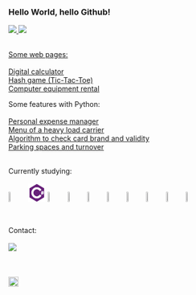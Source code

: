 <h3>Hello World, hello Github!</h3>

<div>
<a href="https://github.com/LacerdaKris">
<img height="180em" src="https://github-readme-stats.vercel.app/api/top-langs/?username=LacerdaKris&layout=compact&langs_count=7&theme=dracula"/>
<img height="180em" src="https://github-readme-stats.vercel.app/api?username=LacerdaKris&show_icons=true&theme=dracula&include_all_commits=true&count_private=true"/>
</div>
<br>
          
Some web pages:
<br><br>
<a href="https://lacerdakris.github.io/Calculadora/" target="_blank">Digital calculator</a>
<br>
<a href="https://lacerdakris.github.io/Jogo-da-Velha/" target="_blank">Hash game (Tic-Tac-Toe)</a>
<br>
<a href="https://github.com/LacerdaKris/ITAcademy19/tree/main/projeto-integrador" target="_blank">Computer equipment rental</a>
<br>
   
Some features with Python:
<br><br>
<a href="https://github.com/LacerdaKris/Gerenciamento-de-despesas-pessoais" target="_blank">Personal expense manager</a>
<br>
<a href="https://github.com/LacerdaKris/Transportadora" target="_blank">Menu of a heavy load carrier</a>
<br>
<a href="https://github.com/LacerdaKris/CS50/blob/main/cartaocredito.py" target="_blank">Algorithm to check card brand and validity</a>
<br>
<a href="https://github.com/LacerdaKris/UFRGS/blob/main/estacionamento.py" target="_blank">Parking spaces and turnover</a>
<br><br>

Currently studying:
<br><br>
<img src="https://cdn.jsdelivr.net/gh/devicons/devicon/icons/html5/html5-plain-wordmark.svg" height=7% width=7%/> <img src="https://raw.githubusercontent.com/devicons/devicon/1119b9f84c0290e0f0b38982099a2bd027a48bf1/icons/csharp/csharp-plain.svg" height=7% width=7%/> <img src="https://cdn.jsdelivr.net/gh/devicons/devicon/icons/python/python-original.svg" height=7% width=7%/>  <img src="https://cdn.jsdelivr.net/gh/devicons/devicon/icons/javascript/javascript-plain.svg" height=7% width=7%/>  <img src="https://cdn.jsdelivr.net/gh/devicons/devicon/icons/typescript/typescript-plain.svg" height=7% width=7%/>  <img src="https://cdn.jsdelivr.net/gh/devicons/devicon/icons/vuejs/vuejs-original-wordmark.svg" height=7% width=7%/>  <img src="https://cdn.jsdelivr.net/gh/devicons/devicon/icons/bootstrap/bootstrap-plain-wordmark.svg" height=7% width=7%/>  <img src="https://user-images.githubusercontent.com/4249331/52232852-e2c4f780-28bd-11e9-835d-1e3cf3e43888.png" height=7% width=7%/>  <img src="https://github.com/microsoft/PowerBI-Icons/blob/main/PNG/Power-BI.png" height=7% width=7%/>  <img src="https://cdn.jsdelivr.net/gh/devicons/devicon/icons/git/git-plain-wordmark.svg" height=7% width=7%/>
<br>
<div>
<br>

Contact:
<br><br>
<a href="https://www.linkedin.com/in/k-cristine-lacerda-68532260" target="_blank"><img src="https://img.shields.io/badge/-LinkedIn-%230077B5?style=for-the-badge&logo=linkedin&logoColor=white" target="_blank"></a>   
</div>
<br>

<br>
<img src="https://gifs.eco.br/wp-content/uploads/2022/11/gifs-de-programador-10.gif" height=20% width=20%/>
          
          

